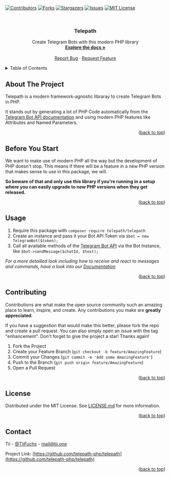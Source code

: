 <a name="readme-top"></a>

<!-- PROJECT SHIELDS -->
[![Contributors][contributors-shield]][contributors-url]
[![Forks][forks-shield]][forks-url]
[![Stargazers][stars-shield]][stars-url]
[![Issues][issues-shield]][issues-url]
[![MIT License][license-shield]][license-url]



<!-- PROJECT LOGO -->
<br />
<div align="center">
  <h3 align="center">Telepath</h3>

  <p align="center">
    Create Telegram Bots with this modern PHP library
    <br />
    <a href="https://telepath-php.dev"><strong>Explore the docs »</strong></a>
    <br />
    <br />
    <a href="https://github.com/telepath-php/telepath/issues">Report Bug</a>
    ·
    <a href="https://github.com/telepath-php/telepath/issues">Request Feature</a>
  </p>
</div>



<!-- TABLE OF CONTENTS -->
<details>
  <summary>Table of Contents</summary>
  <ol>
    <li>
      <a href="#about-the-project">About The Project</a>
    </li>
    <li>
      <a href="#before-you-start">Before You Start</a>
    </li>
    <li><a href="#usage">Usage</a></li>
    <li><a href="#contributing">Contributing</a></li>
    <li><a href="#license">License</a></li>
    <li><a href="#contact">Contact</a></li>
  </ol>
</details>



<!-- ABOUT THE PROJECT -->
## About The Project

Telepath is a modern framework-agnostic libraray to create Telegram Bots in PHP.

It stands out by generating a lot of PHP Code automatically from the [Telegram Bot API documentation][bot-api] and using modern PHP features like Attributes and Named Parameters.

<p align="right">(<a href="#readme-top">back to top</a>)</p>



<!-- Before you start -->
## Before You Start

We want to make use of modern PHP all the way but the development of PHP doesn't stop. This means if there will be a feature in a new PHP version that makes sense to use in this package, we will.

**So beware of that and only use this library if you're running in a setup where you can easily upgrade to new PHP versions when they get released.**

<p align="right">(<a href="#readme-top">back to top</a>)</p>



<!-- USAGE EXAMPLES -->
## Usage

1. Require this package with `composer require telepath/telepath`
2. Create an instance and pass it your Bot API Token via `$bot = new TelegramBot($token);`
3. Call all available methods of the [Telegram Bot API][bot-api] via the Bot Instance, like `$bot->sendMessage($chatId, $text);`

_For a more detailled look including how to receive and react to messages and commands, have a look into our [Documentation][docs]_

<p align="right">(<a href="#readme-top">back to top</a>)</p>



<!-- CONTRIBUTING -->
## Contributing

Contributions are what make the open source community such an amazing place to learn, inspire, and create. Any contributions you make are **greatly appreciated**.

If you have a suggestion that would make this better, please fork the repo and create a pull request. You can also simply open an issue with the tag "enhancement".
Don't forget to give the project a star! Thanks again!

1. Fork the Project
2. Create your Feature Branch (`git checkout -b feature/AmazingFeature`)
3. Commit your Changes (`git commit -m 'Add some AmazingFeature'`)
4. Push to the Branch (`git push origin feature/AmazingFeature`)
5. Open a Pull Request

<p align="right">(<a href="#readme-top">back to top</a>)</p>



<!-- LICENSE -->
## License

Distributed under the MIT License. See [LICENSE.md](LICENSE.md) for more information.

<p align="right">(<a href="#readme-top">back to top</a>)</p>



<!-- CONTACT -->
## Contact

Tii - [@TiiFuchs](https://twitter.com/TiiFuchs) - mail@tii.one

Project Link: [https://github.com/telepath-php/telepath](https://github.com/telepath-php/telepath)

<p align="right">(<a href="#readme-top">back to top</a>)</p>



<!-- MARKDOWN LINKS & IMAGES -->
[contributors-shield]: https://img.shields.io/github/contributors/telepath-php/telepath.svg?style=for-the-badge
[contributors-url]: https://github.com/telepath-php/telepath/graphs/contributors
[forks-shield]: https://img.shields.io/github/forks/telepath-php/telepath.svg?style=for-the-badge
[forks-url]: https://github.com/telepath-php/telepath/network/members
[stars-shield]: https://img.shields.io/github/stars/telepath-php/telepath.svg?style=for-the-badge
[stars-url]: https://github.com/telepath-php/telepath/stargazers
[issues-shield]: https://img.shields.io/github/issues/telepath-php/telepath.svg?style=for-the-badge
[issues-url]: https://github.com/telepath-php/telepath/issues
[license-shield]: https://img.shields.io/github/license/telepath-php/telepath.svg?style=for-the-badge
[license-url]: https://github.com/telepath-php/telepath/blob/master/LICENSE.txt

[bot-api]: https://core.telegram.org/bots/api
[docs]: https://telepath-php.dev